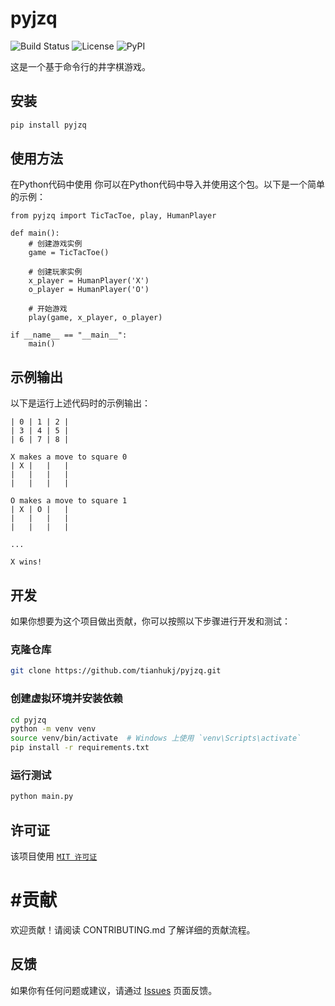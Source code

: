# pyjzq

![Build Status](https://github.com/tianhukj/pyjzq/actions/workflows/python-package.yml/badge.svg)
![License](https://img.shields.io/github/license/tianhukj/pyjzq)
![PyPI](https://img.shields.io/pypi/v/pyjzq)

这是一个基于命令行的井字棋游戏。

## 安装

```bash
pip install pyjzq
```

## 使用方法
在Python代码中使用
你可以在Python代码中导入并使用这个包。以下是一个简单的示例：

```
from pyjzq import TicTacToe, play, HumanPlayer

def main():
    # 创建游戏实例
    game = TicTacToe()

    # 创建玩家实例
    x_player = HumanPlayer('X')
    o_player = HumanPlayer('O')

    # 开始游戏
    play(game, x_player, o_player)

if __name__ == "__main__":
    main()
```

## 示例输出
以下是运行上述代码时的示例输出：

```
| 0 | 1 | 2 |
| 3 | 4 | 5 |
| 6 | 7 | 8 |

X makes a move to square 0
| X |   |   |
|   |   |   |
|   |   |   |

O makes a move to square 1
| X | O |   |
|   |   |   |
|   |   |   |

...

X wins!
```


## 开发
如果你想要为这个项目做出贡献，你可以按照以下步骤进行开发和测试：

### 克隆仓库
```bash
git clone https://github.com/tianhukj/pyjzq.git
```
### 创建虚拟环境并安装依赖
```bash
cd pyjzq
python -m venv venv
source venv/bin/activate  # Windows 上使用 `venv\Scripts\activate`
pip install -r requirements.txt
```

### 运行测试
```bash
python main.py
```

## 许可证
该项目使用 [`MIT 许可证`](LICENSE)

# #贡献
欢迎贡献！请阅读 CONTRIBUTING.md 了解详细的贡献流程。

## 反馈
如果你有任何问题或建议，请通过 [Issues](https://github.com/tianhukj/pyjzq/issues) 页面反馈。
